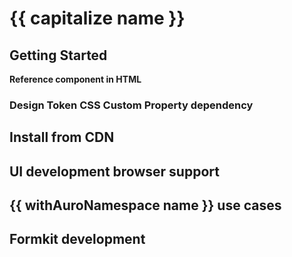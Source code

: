 <!--
The README.md file is a compiled document. No edits should be made directly to this file.

README.md is created by running `npm run build:docs`.

This file is generated based on a template fetched from
`../../docs/templates/componentReadmeTemplate.md`
and copied to `./componentDocs/README.md` each time the docs are compiled.

The following sections are editable by making changes to the following files:

| SECTION                | DESCRIPTION                                       | FILE LOCATION                       |
|------------------------|---------------------------------------------------|-------------------------------------|
| Description            | Description of the component                      | `./docs/partials/description.md`    |
| Use Cases              | Examples for when to use this component           | `./docs/partials/useCases.md`       |
| Additional Information | For use to add any component specific information | `./docs/partials/readmeAddlInfo.md` |
| Component Example Code | HTML sample code of the components use            | `./apiExamples/basic.html`          |
-->

# {{ capitalize name }}
<!-- AURO-GENERATED-CONTENT:START (FILE:src=./docs/partials/description.md) -->
<!-- AURO-GENERATED-CONTENT:END -->

<!-- AURO-GENERATED-CONTENT:START (FILE:src=./docs/partials/readmeAddlInfo.md) -->
<!-- AURO-GENERATED-CONTENT:END -->

## Getting Started
<!-- AURO-GENERATED-CONTENT:START (FILE:src=../../docs/templates/componentInstall.md) -->
<!-- AURO-GENERATED-CONTENT:END -->

<!-- AURO-GENERATED-CONTENT:START (FILE:src=../../docs/templates/gettingStarted.md) -->
<!-- AURO-GENERATED-CONTENT:END -->

**Reference component in HTML**

<!-- AURO-GENERATED-CONTENT:START (CODE:src=./apiExamples/basic.html) -->
<!-- AURO-GENERATED-CONTENT:END -->

### Design Token CSS Custom Property dependency

<!-- AURO-GENERATED-CONTENT:START (REMOTE:url=https://raw.githubusercontent.com/AlaskaAirlines/WC-Generator/master/componentDocs/partials/development/designTokens.md) -->
<!-- AURO-GENERATED-CONTENT:END -->


## Install from CDN
<!-- AURO-GENERATED-CONTENT:START (FILE:src=../../docs/templates/bundleInstallDescription.md) -->
<!-- AURO-GENERATED-CONTENT:END -->

## UI development browser support
<!-- AURO-GENERATED-CONTENT:START (REMOTE:url=https://raw.githubusercontent.com/AlaskaAirlines/WC-Generator/master/componentDocs/partials/browserSupport.md) -->
<!-- AURO-GENERATED-CONTENT:END -->

## {{ withAuroNamespace name }} use cases
<!-- AURO-GENERATED-CONTENT:START (FILE:src=./docs/partials/useCases.md) -->
<!-- AURO-GENERATED-CONTENT:END -->

## Formkit development

<!-- AURO-GENERATED-CONTENT:START (FILE:src=../../docs/partials/developmentDescription.md) -->
<!-- AURO-GENERATED-CONTENT:END -->

